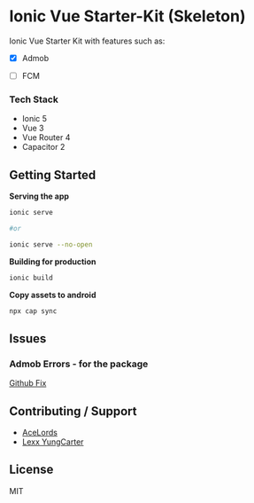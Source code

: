# Ionic Vue Starter-Kit (Skeleton)
Ionic Vue Starter Kit with features such as:
- [X] Admob
- [ ] FCM


### Tech Stack
- Ionic 5
- Vue 3
- Vue Router 4
- Capacitor 2


## Getting Started
**Serving the app**
```bash
ionic serve

#or 

ionic serve --no-open
```

**Building for production**

```bash
ionic build
```

**Copy assets to android**
```bash 
npx cap sync
```

## Issues
### Admob Errors - for the package
[Github Fix](https://github.com/rahadur/capacitor-admob/issues/35#issuecomment-715357215)


## Contributing / Support
- [AceLords](https://acelords.space)
- [Lexx YungCarter](mailto:lexxyungcarter@gmail.com)

## License
MIT

